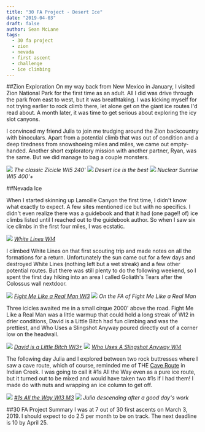 ```yaml
---
title: "30 FA Project - Desert Ice"
date: "2019-04-03"
draft: false
author: Sean McLane
tags:
  - 30 fa project
  - zion
  - nevada
  - first ascent
  - challenge
  - ice climbing
---
```


##Zion Exploration
On my way back from New Mexico in January, I visited Zion National Park for the first time as an adult. All I did was drive through the park from east to west, but it was breathtaking. I was kicking myself for not trying earlier to rock climb there, let alone get on the giant ice routes I'd read about. A month later, it was time to get serious about exploring the icy slot canyons.

I convinced my friend Julia to join me trudging around the Zion backcountry with binoculars. Apart from a potential climb that was out of condition and a deep tiredness from snowshoeing miles and miles, we came out empty-handed. Another short exploratory mission with another partner, Ryan, was the same. But we did manage to bag a couple monsters.

![](zicicle1.JPG)
*The classic Zicicle WI5 240'*
![](zicicle2.JPG)
*Desert ice is the best*
![](nuclear-sunrise.JPG)
*Nuclear Sunrise WI5 400'+*

##Nevada Ice

When I started skinning up Lamoille Canyon the first time, I didn't know what exactly to expect. A few sites mentioned ice but with no specifics. I didn't even realize there was a guidebook and that it had (one page!! of) ice climbs listed until I reached out to the guidebook author. So when I saw six ice climbs in the first four miles, I was ecstatic. 

![](white-lines.JPG)
*[White Lines WI4](https://www.mountainproject.com/route/116596279/white-lines)*

I climbed White Lines on that first scouting trip and made notes on all the formations for a return. Unfortunately the sun came out for a few days and destroyed White Lines (nothing left but a wet streak) and a few other potential routes. But there was still plenty to do the following weekend, so I spent the first day hiking into an area I called Goliath's Tears after the Colossus wall nextdoor. 

![](fight-me.JPG)
*[Fight Me Like a Real Man WI3](https://www.mountainproject.com/route/116596315/fight-me-like-a-real-man)*
![](solo.JPG)
*On the FA of Fight Me Like a Real Man*

Three icicles awaited me in a small cirque 2000' above the road. Fight Me Like a Real Man was a little warmup that could hold a long streak of WI2 in drier conditions, David is a Little Bitch had fun climbing and was the prettiest, and Who Uses a Slingshot Anyway poured directly out of a corner low on the headwall.

![](david.JPG)
*[David is a Little Bitch WI3+](https://www.mountainproject.com/route/116596351/david-is-a-little-bitch)*
![](slingshot.JPG)
*[Who Uses A Slingshot Anyway WI4](https://www.mountainproject.com/route/116596344/who-uses-a-slingshot-anyway)*

The following day Julia and I explored between two rock buttresses where I saw a cave route, which of course, reminded me of THE [Cave Route](https://www.mountainproject.com/route/105717361/cave-route) in Indian Creek. I was going to call it #1s All the Way even as a pure ice route, but it turned out to be mixed and would have taken two #1s if I had them! I made do with nuts and wrapping an ice column to get off.

![](number-ones.JPG)
*[#1s All the Way WI3 M3](https://www.mountainproject.com/route/116596407/1s-all-the-way)*
![](julia.JPG)
*Julia descending after a good day's work*

##30 FA Project Summary
I was at 7 out of 30 first ascents on March 3, 2019. I should expect to do 2.5 per month to be on track. The next deadline is 10 by April 25.